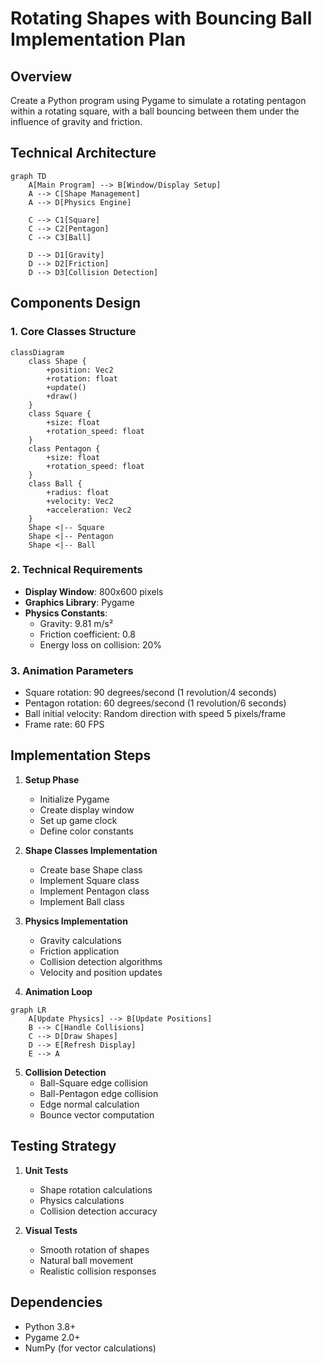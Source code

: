 # Rotating Shapes with Bouncing Ball Implementation Plan

## Overview
Create a Python program using Pygame to simulate a rotating pentagon within a rotating square, with a ball bouncing between them under the influence of gravity and friction.

## Technical Architecture

```mermaid
graph TD
    A[Main Program] --> B[Window/Display Setup]
    A --> C[Shape Management]
    A --> D[Physics Engine]
    
    C --> C1[Square]
    C --> C2[Pentagon]
    C --> C3[Ball]
    
    D --> D1[Gravity]
    D --> D2[Friction]
    D --> D3[Collision Detection]
```

## Components Design

### 1. Core Classes Structure
```mermaid
classDiagram
    class Shape {
        +position: Vec2
        +rotation: float
        +update()
        +draw()
    }
    class Square {
        +size: float
        +rotation_speed: float
    }
    class Pentagon {
        +size: float
        +rotation_speed: float
    }
    class Ball {
        +radius: float
        +velocity: Vec2
        +acceleration: Vec2
    }
    Shape <|-- Square
    Shape <|-- Pentagon
    Shape <|-- Ball
```

### 2. Technical Requirements
- **Display Window**: 800x600 pixels
- **Graphics Library**: Pygame
- **Physics Constants**:
  - Gravity: 9.81 m/s²
  - Friction coefficient: 0.8
  - Energy loss on collision: 20%

### 3. Animation Parameters
- Square rotation: 90 degrees/second (1 revolution/4 seconds)
- Pentagon rotation: 60 degrees/second (1 revolution/6 seconds)
- Ball initial velocity: Random direction with speed 5 pixels/frame
- Frame rate: 60 FPS

## Implementation Steps

1. **Setup Phase**
   - Initialize Pygame
   - Create display window
   - Set up game clock
   - Define color constants

2. **Shape Classes Implementation**
   - Create base Shape class
   - Implement Square class
   - Implement Pentagon class
   - Implement Ball class

3. **Physics Implementation**
   - Gravity calculations
   - Friction application
   - Collision detection algorithms
   - Velocity and position updates

4. **Animation Loop**
```mermaid
graph LR
    A[Update Physics] --> B[Update Positions]
    B --> C[Handle Collisions]
    C --> D[Draw Shapes]
    D --> E[Refresh Display]
    E --> A
```

5. **Collision Detection**
   - Ball-Square edge collision
   - Ball-Pentagon edge collision
   - Edge normal calculation
   - Bounce vector computation

## Testing Strategy

1. **Unit Tests**
   - Shape rotation calculations
   - Physics calculations
   - Collision detection accuracy

2. **Visual Tests**
   - Smooth rotation of shapes
   - Natural ball movement
   - Realistic collision responses

## Dependencies
- Python 3.8+
- Pygame 2.0+
- NumPy (for vector calculations)